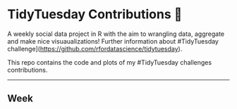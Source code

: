 # TidyTuesday Contributions :cactus:

A weekly social data project in R with the aim to wrangling data, aggregate and make nice visuaualizations! Further information about #TidyTuesday challenge](https://github.com/rfordatascience/tidytuesday).

This repo contains the code and plots of my #TidyTuesday challenges contributions.

------

## Week

